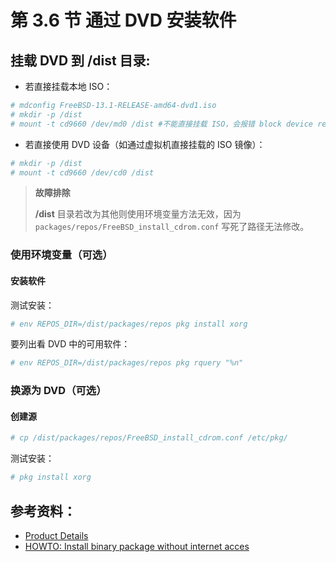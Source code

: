 # 第 3.6 节 通过 DVD 安装软件

## 挂载 DVD 到 /dist 目录:

- 若直接挂载本地 ISO：

```sh
# mdconfig FreeBSD-13.1-RELEASE-amd64-dvd1.iso
# mkdir -p /dist
# mount -t cd9660 /dev/md0 /dist #不能直接挂载 ISO，会报错 block device required
```

- 若直接使用 DVD 设备（如通过虚拟机直接挂载的 ISO 镜像）：

```sh
# mkdir -p /dist
# mount -t cd9660 /dev/cd0 /dist
```

> **故障排除**
>
> **/dist** 目录若改为其他则使用环境变量方法无效，因为 `packages/repos/FreeBSD_install_cdrom.conf` 写死了路径无法修改。

### 使用环境变量（可选）

#### 安装软件

测试安装：

```sh
# env REPOS_DIR=/dist/packages/repos pkg install xorg
```

要列出看 DVD 中的可用软件：

```sh
# env REPOS_DIR=/dist/packages/repos pkg rquery "%n"
```

### 换源为 DVD（可选）

#### 创建源

```sh
# cp /dist/packages/repos/FreeBSD_install_cdrom.conf /etc/pkg/
```

测试安装：

```sh
# pkg install xorg
```

## 参考资料：

- [Product Details](https://www.freebsdmall.com/cgi-bin/fm/bsddvd10.1)
- [HOWTO: Install binary package without internet acces](https://forums.freebsd.org/threads/howto-install-binary-package-without-internet-acces.60723/)
